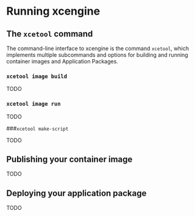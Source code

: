 # Running xcengine

## The `xcetool` command

The command-line interface to xcengine is the command `xcetool`, which
implements multiple subcommands and options for building and running
container images and Application Packages.

### `xcetool image build`

TODO

### `xcetool image run`

TODO

###`xcetool make-script` 

TODO

## Publishing your container image

TODO

## Deploying your application package

TODO
